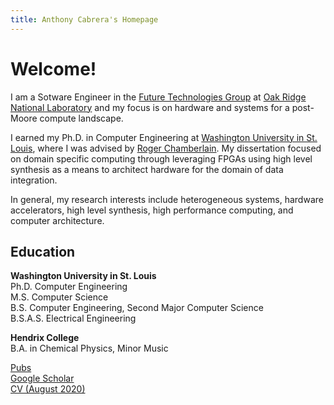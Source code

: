 ```yaml
---
title: Anthony Cabrera's Homepage
---
```


# Welcome!

I am a Sotware Engineer in the [Future Technologies 
Group](https://csmd.ornl.gov/group/future-technologies) at [Oak Ridge National
Laboratory](https://www.ornl.gov/) and my focus is on hardware and systems for a
post-Moore compute landscape. 

I earned my Ph.D. in Computer Engineering 
at [Washington University in St. 
Louis](https://cse.wustl.edu/Pages/default.aspx), where I was advised by [Roger
Chamberlain](https://www.cse.wustl.edu/~roger/). My dissertation focused on
domain specific computing through leveraging FPGAs using high level synthesis
as a means to architect hardware for the domain of data integration. 

In general, my research interests include heterogeneous systems, hardware
accelerators, high level synthesis, high performance computing, and computer
architecture. 


## Education 

**Washington University in St. Louis**<br/>
Ph.D. Computer Engineering<br/>
M.S. Computer Science<br/>
B.S. Computer Engineering, Second Major Computer Science<br/>
B.S.A.S. Electrical Engineering<br/>


**Hendrix College**<br/>
B.A. in Chemical Physics, Minor Music

[Pubs](/pubs)<br/>
[Google 
Scholar](https://scholar.google.com/citations?user=gf_baX4AAAAJ&hl=en)<br/>
[CV (August 2020)](/assets/cv.pdf)
